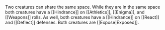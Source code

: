 Two creatures can share the same space. While they are in the same space both creatures have a [[Hindrance]] on [[Athletics]], [[Enigma]], and [[Weapons]] rolls. As well, both creatures have a [[Hindrance]] on [[React]] and [[Deflect]] defenses. Both creatures are [[Expose|Exposed]].